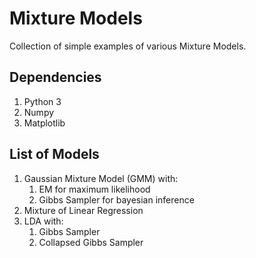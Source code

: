 # Mixture Models
Collection of simple examples of various Mixture Models.

## Dependencies

1. Python 3
2. Numpy
3. Matplotlib

## List of Models

1. Gaussian Mixture Model (GMM) with:
    1. EM for maximum likelihood
    2. Gibbs Sampler for bayesian inference
2. Mixture of Linear Regression
3. LDA with:
    1. Gibbs Sampler
    2. Collapsed Gibbs Sampler
